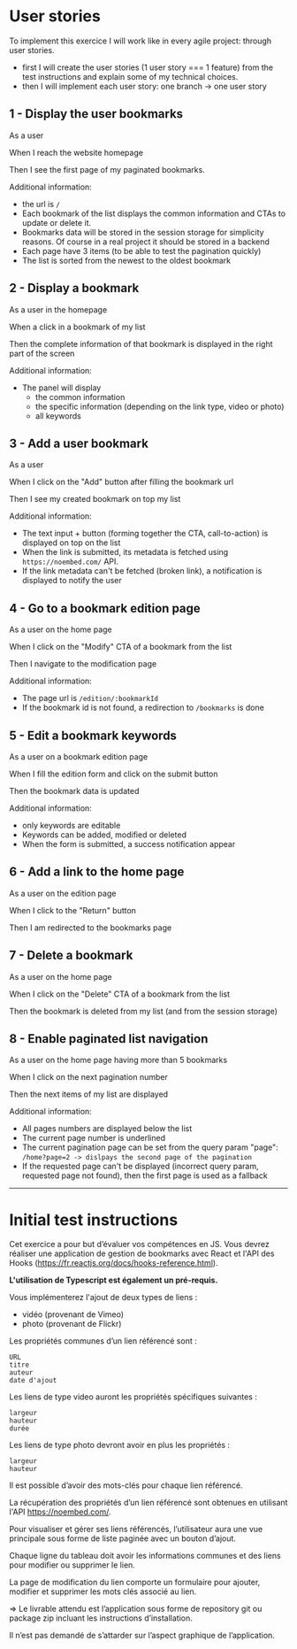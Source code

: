 # User stories

To implement this exercice I will work like in every agile project: through user stories.

- first I will create the user stories (1 user story === 1 feature) from the test instructions and explain some of my technical choices.
- then I will implement each user story: one branch -> one user story

## 1 - Display the user bookmarks
As a user

When I reach the website homepage

Then I see the first page of my paginated bookmarks. 

Additional information:
- the url is ``/``
- Each bookmark of the list  displays the common information and CTAs to update or delete it.
- Bookmarks data will be stored in the session storage for simplicity reasons. Of course in a real project it should be stored in a backend
- Each page have 3 items (to be able to test the pagination quickly)
- The list is sorted from the newest to the oldest bookmark

## 2 - Display a bookmark
As a user in the homepage

When a click in a bookmark of my list 

Then the complete information of that bookmark is displayed in the right part of the screen

Additional information:
- The panel will display
    - the common information
    - the specific information (depending on the link type, video or photo)
    - all keywords

## 3 - Add a user bookmark
As a user

When I click on the "Add" button after filling the bookmark url

Then I see my created bookmark on top my list

Additional information:
- The text input + button (forming together the CTA, call-to-action) is displayed on top on the list
- When the link is submitted, its metadata is fetched using `https://noembed.com/` API.
- If the link metadata can't be fetched (broken link), a notification is displayed to notify the user

## 4 - Go to a bookmark edition page
As a user on the home page

When I click on the "Modify" CTA of a bookmark from the list

Then I navigate to the modification page

Additional information:
- The page url is ``/edition/:bookmarkId``
- If the bookmark id is not found, a redirection to ``/bookmarks`` is done 

## 5 - Edit a bookmark keywords
As a user on a bookmark edition page

When I fill the edition form and click on the submit button

Then the bookmark data is updated

Additional information:
- only keywords are editable
- Keywords can be added, modified or deleted
- When the form is submitted, a success notification appear

## 6 - Add a link to the home page
As a user on the edition page

When I click to the "Return" button

Then I am redirected to the bookmarks page

## 7 - Delete a bookmark
As a user on the home page

When I click on the "Delete" CTA of a bookmark from the list

Then the bookmark is deleted from my list (and from the session storage)

## 8 - Enable paginated list navigation
As a user on the home page having more than 5 bookmarks

When I click on the next pagination number

Then the next items of my list are displayed

Additional information:
- All pages numbers are displayed below the list
- The current page number is underlined
- The current pagination page can be set from the query param "page": `/home?page=2 -> dislpays the second page of the pagination`
- If the requested page can't be displayed (incorrect query param, requested page not found), then the first page is used as a fallback


-----------------------
# Initial test instructions

Cet exercice a pour but d’évaluer vos compétences en JS. Vous devrez réaliser une application de gestion de bookmarks avec React et l'API des Hooks (https://fr.reactjs.org/docs/hooks-reference.html).

**L'utilisation de Typescript est également un pré-requis.**

Vous implémenterez l'ajout de deux types de liens :

- vidéo (provenant de Vimeo)
- photo (provenant de Flickr)

Les propriétés communes d’un lien référencé sont :
```
URL
titre
auteur
date d'ajout
```

Les liens de type video auront les propriétés spécifiques suivantes :
```
largeur
hauteur
durée
```

Les liens de type photo devront avoir en plus les propriétés :
```
largeur
hauteur
```

Il est possible d’avoir des mots-clés pour chaque lien référencé.

La récupération des propriétés d’un lien référencé sont obtenues en utilisant l'API https://noembed.com/.

Pour visualiser et gérer ses liens référencés, l’utilisateur aura une vue principale sous forme de liste paginée avec un bouton d’ajout.

Chaque ligne du tableau doit avoir les informations communes et des liens pour modifier ou supprimer le lien.

La page de modification du lien comporte un formulaire pour ajouter, modifier et supprimer les mots clés associé au lien.

=> Le livrable attendu est l’application sous forme de repository git ou package zip incluant les instructions d’installation.

Il n’est pas demandé de s’attarder sur l’aspect graphique de l’application.


